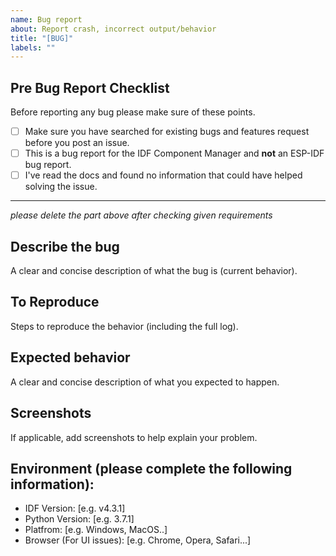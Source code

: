 ```yaml
---
name: Bug report
about: Report crash, incorrect output/behavior
title: "[BUG]"
labels: ""
---
```


## Pre Bug Report Checklist

Before reporting any bug please make sure of these points.

- [ ] Make sure you have searched for existing bugs and features request before you post an issue.
- [ ] This is a bug report for the IDF Component Manager and **not** an ESP-IDF bug report.
- [ ] I've read the docs and found no information that could have helped solving the issue.

---

_please delete the part above after checking given requirements_

## Describe the bug

A clear and concise description of what the bug is (current behavior).

## To Reproduce

Steps to reproduce the behavior (including the full log).

## Expected behavior

A clear and concise description of what you expected to happen.

## Screenshots

If applicable, add screenshots to help explain your problem.

## Environment (please complete the following information):

- IDF Version: [e.g. v4.3.1]
- Python Version: [e.g. 3.7.1]
- Platfrom: [e.g. Windows, MacOS..]
- Browser (For UI issues): [e.g. Chrome, Opera, Safari...]
